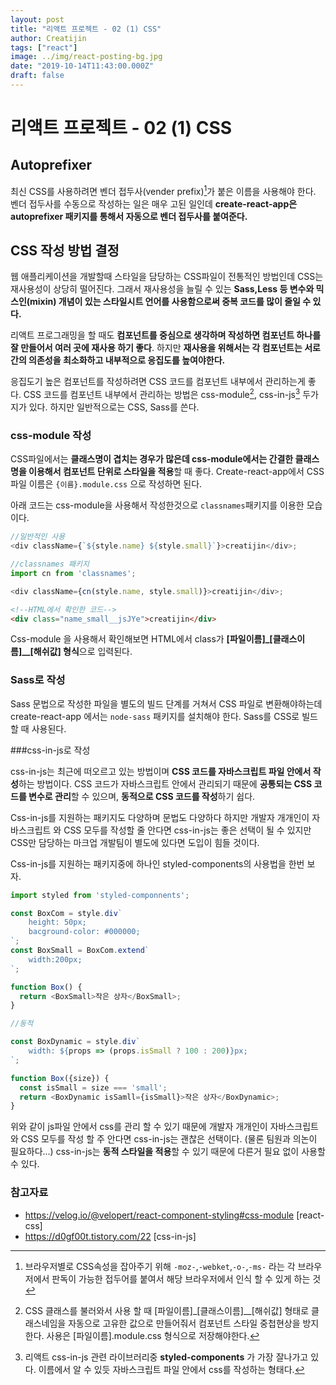 ```yaml
---
layout: post
title: "리액트 프로젝트 - 02 (1) CSS"
author: Creatijin
tags: ["react"]
image: ../img/react-posting-bg.jpg
date: "2019-10-14T11:43:00.000Z"
draft: false
---
```


# 리액트 프로젝트 - 02 (1) CSS

## Autoprefixer

최신 CSS를 사용하려면 벤더 접두사(vender prefix)[^1]가 붙은 이름을 사용해야 한다. 벤더 접두사를 수동으로 작성하는 일은 매우 고된 일인데 **create-react-app은 autoprefixer 패키지를 통해서 자동으로 벤더 접두사를 붙여준다.**



## CSS 작성 방법 결정

웹 애플리케이션을 개발할때 스타일을 담당하는 CSS파일이 전통적인 방법인데  CSS는 재사용성이 상당히 떨어진다. 그래서 재사용성을 늘릴 수 있는 **Sass,Less 등 변수와 믹스인(mixin) 개념이 있는 스타일시트 언어를 사용함으로써 중복 코드를 많이 줄일 수 있다.**

리액트 프로그래밍을 할 때도 **컴포넌트를 중심으로 생각하며 작성하면 컴포넌트 하나를 잘 만들어서 여러 곳에 재사용 하기 좋다**. 하지만 **재사용을 위해서는 각 컴포넌트는 서로 간의 의존성을 최소화하고 내부적으로 응집도를 높여야한다.** 

응집도기 높은 컴포넌트를 작성하려면 CSS 코드를 컴포넌트 내부에서 관리하는게 좋다. CSS 코드를 컴포넌트 내부에서 관리하는 방법은 css-module[^2], css-in-js[^3] 두가지가 있다. 하지만 일반적으로는 CSS, Sass를 쓴다.

### css-module 작성

CSS파일에서는 **클래스명이 겹치는 경우가 많은데 css-module에서는 간결한 클래스명을 이용해서 컴포넌트 단위로 스타일을 적용**할 때 좋다. Create-react-app에서 CSS 파일 이름은 `{이름}.module.css` 으로 작성하면 된다.

아래 코드는 css-module을 사용해서 작성한것으로 `classnames`패키지를 이용한 모습이다.

~~~javascript
//일반적인 사용
<div className={`${style.name} ${style.small}`}>creatijin</div>;

//classnames 패키지
import cn from 'classnames';

<div className={cn(style.name, style.small)}>creatijin</div>;
~~~

~~~html
<!--HTML에서 확인한 코드-->
<div class="name_small__jsJYe">creatijin</div>
~~~

Css-module 을 사용해서 확인해보면 HTML에서 class가 **[파일이름]\_[클래스이름]\__[해쉬값] 형식**으로 입력된다.



### Sass로 작성

Sass 문법으로 작성한 파일을 별도의 빌드 단계를 거쳐서 CSS 파일로 변환해야하는데 create-react-app 에서는 `node-sass` 패키지를 설치해야 한다. Sass를 CSS로 빌드할 때 사용된다.



###css-in-js로 작성

css-in-js는 최근에 떠오르고 있는 방법이며 **CSS 코드를 자바스크립트 파일 안에서 작성**하는 방법이다. CSS 코드가 자바스크립트 안에서 관리되기 때문에 **공통되는 CSS 코드를 변수로 관리**할 수 있으며, **동적으로 CSS 코드를 작성**하기 쉽다. 

Css-in-js를 지원하는 패키지도 다양하며 문법도 다양하다 하지만 개발자 개개인이 자바스크립트 와 CSS 모두를 작성할 줄 안다면 css-in-js는 좋은 선택이 될 수 있지만 CSS만 담당하는 마크업 개발팀이 별도에 있다면 도입이 힘들 것이다.

Css-in-js를 지원하는 패키지중에 하나인 styled-components의 사용법을 한번 보자.

~~~javascript
import styled from 'styled-componnents';

const BoxCom = style.div`
	height: 50px;
	bacground-color: #000000;
`;
const BoxSmall = BoxCom.extend`
	width:200px;
`;

function Box() {
  return <BoxSmall>작은 상자</BoxSmall>;
}

//동적

const BoxDynamic = style.div`
	width: ${props => (props.isSmall ? 100 : 200)}px;
`;

function Box({size}) {
  const isSmall = size === 'small';
  return <BoxDynamic isSamll={isSmall}>작은 상자</BoxDynamic>;
}
~~~

위와 같이 js파일 안에서 css를 관리 할 수 있기 때문에 개발자 개개인이 자바스크립트와 CSS 모두를 작성 할 주 안다면 css-in-js는 괜찮은 선택이다. (물론 팀원과 의논이 필요하다...) css-in-js는 **동적 스타일을 적용**할 수 있기 때문에 다른거 필요 없이 사용할 수 있다.



[^1]:브라우저별로 CSS속성을 잡아주기 위해 `-moz-`,`-webket`,`-o-`,`-ms-` 라는 각 브라우저에서 판독이 가능한 접두어를 붙여서 해당 브라우저에서 인식 할 수 있게 하는 것
[^2]:CSS 클래스를 불러와서 사용 할 때 [파일이름]\_[클래스이름]\__[해쉬값] 형태로 클래스네임을 자동으로 고유한 값으로 만들어줘서 컴포넌트 스타일 중첩현상을 방지한다. 사용은 [파일이름].module.css 형식으로 저장해야한다.
[^3]:리액트 css-in-js 관련 라이브러리중 **styled-components** 가 가장 잘나가고 있다. 이름에서 알 수 있듯 자바스크립트 파일 안에서 css를 작성하는 형태다.



### 참고자료

- https://velog.io/@velopert/react-component-styling#css-module [react-css]
- https://d0gf00t.tistory.com/22 [css-in-js]